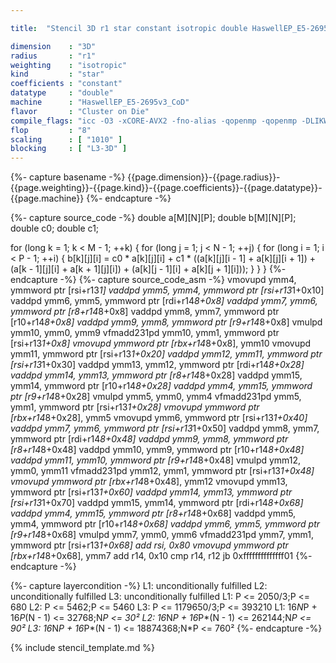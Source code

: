 ```yaml
---

title:  "Stencil 3D r1 star constant isotropic double HaswellEP_E5-2695v3_CoD"

dimension    : "3D"
radius       : "r1"
weighting    : "isotropic"
kind         : "star"
coefficients : "constant"
datatype     : "double"
machine      : "HaswellEP_E5-2695v3_CoD"
flavor       : "Cluster on Die"
compile_flags: "icc -O3 -xCORE-AVX2 -fno-alias -qopenmp -qopenmp -DLIKWID_PERFMON -Ilikwid-4.3.3/include -Llikwid-4.3.3/lib -Iheaders/dummy.c stencil_compilable.c -o stencil -llikwid"
flop         : "8"
scaling      : [ "1010" ]
blocking     : [ "L3-3D" ]
---
```


{%- capture basename -%}
{{page.dimension}}-{{page.radius}}-{{page.weighting}}-{{page.kind}}-{{page.coefficients}}-{{page.datatype}}-{{page.machine}}
{%- endcapture -%}

{%- capture source_code -%}
double a[M][N][P];
double b[M][N][P];
double c0;
double c1;

for (long k = 1; k < M - 1; ++k) {
  for (long j = 1; j < N - 1; ++j) {
    for (long i = 1; i < P - 1; ++i) {
      b[k][j][i] =
          c0 * a[k][j][i] + c1 * ((a[k][j][i - 1] + a[k][j][i + 1]) +
                                  (a[k - 1][j][i] + a[k + 1][j][i]) +
                                  (a[k][j - 1][i] + a[k][j + 1][i]));
    }
  }
}
{%- endcapture -%}
{%- capture source_code_asm -%}
vmovupd ymm4, ymmword ptr [rsi+r13*1]
vaddpd ymm5, ymm4, ymmword ptr [rsi+r13*1+0x10]
vaddpd ymm6, ymm5, ymmword ptr [rdi+r14*8+0x8]
vaddpd ymm7, ymm6, ymmword ptr [r8+r14*8+0x8]
vaddpd ymm8, ymm7, ymmword ptr [r10+r14*8+0x8]
vaddpd ymm9, ymm8, ymmword ptr [r9+r14*8+0x8]
vmulpd ymm10, ymm0, ymm9
vfmadd231pd ymm10, ymm1, ymmword ptr [rsi+r13*1+0x8]
vmovupd ymmword ptr [rbx+r14*8+0x8], ymm10
vmovupd ymm11, ymmword ptr [rsi+r13*1+0x20]
vaddpd ymm12, ymm11, ymmword ptr [rsi+r13*1+0x30]
vaddpd ymm13, ymm12, ymmword ptr [rdi+r14*8+0x28]
vaddpd ymm14, ymm13, ymmword ptr [r8+r14*8+0x28]
vaddpd ymm15, ymm14, ymmword ptr [r10+r14*8+0x28]
vaddpd ymm4, ymm15, ymmword ptr [r9+r14*8+0x28]
vmulpd ymm5, ymm0, ymm4
vfmadd231pd ymm5, ymm1, ymmword ptr [rsi+r13*1+0x28]
vmovupd ymmword ptr [rbx+r14*8+0x28], ymm5
vmovupd ymm6, ymmword ptr [rsi+r13*1+0x40]
vaddpd ymm7, ymm6, ymmword ptr [rsi+r13*1+0x50]
vaddpd ymm8, ymm7, ymmword ptr [rdi+r14*8+0x48]
vaddpd ymm9, ymm8, ymmword ptr [r8+r14*8+0x48]
vaddpd ymm10, ymm9, ymmword ptr [r10+r14*8+0x48]
vaddpd ymm11, ymm10, ymmword ptr [r9+r14*8+0x48]
vmulpd ymm12, ymm0, ymm11
vfmadd231pd ymm12, ymm1, ymmword ptr [rsi+r13*1+0x48]
vmovupd ymmword ptr [rbx+r14*8+0x48], ymm12
vmovupd ymm13, ymmword ptr [rsi+r13*1+0x60]
vaddpd ymm14, ymm13, ymmword ptr [rsi+r13*1+0x70]
vaddpd ymm15, ymm14, ymmword ptr [rdi+r14*8+0x68]
vaddpd ymm4, ymm15, ymmword ptr [r8+r14*8+0x68]
vaddpd ymm5, ymm4, ymmword ptr [r10+r14*8+0x68]
vaddpd ymm6, ymm5, ymmword ptr [r9+r14*8+0x68]
vmulpd ymm7, ymm0, ymm6
vfmadd231pd ymm7, ymm1, ymmword ptr [rsi+r13*1+0x68]
add rsi, 0x80
vmovupd ymmword ptr [rbx+r14*8+0x68], ymm7
add r14, 0x10
cmp r14, r12
jb 0xffffffffffffff01
{%- endcapture -%}

{%- capture layercondition -%}
L1: unconditionally fulfilled
L2: unconditionally fulfilled
L3: unconditionally fulfilled
L1: P <= 2050/3;P <= 680
L2: P <= 5462;P <= 5460
L3: P <= 1179650/3;P <= 393210
L1: 16*N*P + 16*P*(N - 1) <= 32768;N*P <= 30²
L2: 16*N*P + 16*P*(N - 1) <= 262144;N*P <= 90²
L3: 16*N*P + 16*P*(N - 1) <= 18874368;N*P <= 760²
{%- endcapture -%}

{% include stencil_template.md %}
